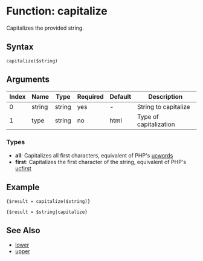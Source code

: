 # Function: capitalize

Capitalizes the provided string.

## Syntax

```capitalize($string)```

## Arguments

|Index|Name|Type|Required|Default|Description|
|---|---|---|---|---|---|
|0|string|string|yes|-|String to capitalize|
|1|type|string|no|html|Type of capitalization|

### Types

- __all__: Capitalizes all first characters, equivalent of PHP's [ucwords](http://php.net/manual/en/function.ucwords.php)
- __first__: Capitalizes the first character of the string, equivalent of PHP's [ucfirst](http://php.net/manual/en/function.ucfirst.php)

## Example

```
{$result = capitalize($string)}

{$result = $string|capitalize}
```

## See Also

- [lower](lower.md)
- [upper](upper.md)

